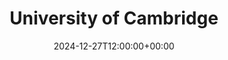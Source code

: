 ---
weight: 130000
title: "University of Cambridge"
description: "Explore the University of Cambridge"
icon: edit_document
date: 2024-12-27T12:00:00+00:00
---